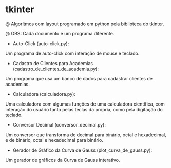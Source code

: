 # tkinter

@ Algorítmos com layout programado em python pela biblioteca do tkinter.

@ OBS: Cada documento é um programa diferente.

- Auto-Click (auto-click.py): 

Um programa de auto-click com interação de mouse e teclado.

- Cadastro de Clientes para Academias (cadastro_de_clientes_de_academia.py): 

Um programa que usa um banco de dados para cadastrar clientes de academias.

- Calculadora (calculadora.py): 

Uma calculadora com algumas funções de uma calculadora científica, com interação do usuário tanto pelas teclas da própria, como pela digitação do teclado.

- Conversor Decimal (conversor_decimal.py):

Um conversor que transforma de decimal para binário, octal e hexadecimal, e de binário, octal e hexadecimal para binário.

- Gerador de Gráfico da Curva de Gauss (plot_curva_de_gauss.py):

Um gerador de gráficos da Curva de Gauss interativo.
